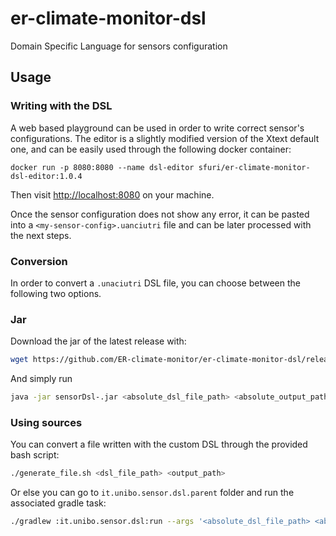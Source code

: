 # er-climate-monitor-dsl
Domain Specific Language for sensors configuration

## Usage

### Writing with the DSL

A web based playground can be used in order to write correct sensor's configurations. The editor
is a slightly modified version of the Xtext default one, and can be easily used through
the following docker container:

```
docker run -p 8080:8080 --name dsl-editor sfuri/er-climate-monitor-dsl-editor:1.0.4
```

Then visit [http://localhost:8080](http://localhost:8080) on your machine.

Once the sensor configuration does not show any error, it can be pasted
into a `<my-sensor-config>.uanciutri` file and can be later processed
with the next steps.

### Conversion

In order to convert a `.unaciutri` DSL file, you can choose between the following two options.

### Jar

Download the jar of the latest release with:
```bash
wget https://github.com/ER-climate-monitor/er-climate-monitor-dsl/releases/download/<latest_version>/sensorDsl-.jar
```

And simply run
```bash
java -jar sensorDsl-.jar <absolute_dsl_file_path> <absolute_output_path>`
```

### Using sources

You can convert a file written with the custom DSL through the provided bash script:

```bash
./generate_file.sh <dsl_file_path> <output_path>
```

Or else you can go to `it.unibo.sensor.dsl.parent` folder and run the associated gradle task:

```bash
./gradlew :it.unibo.sensor.dsl:run --args '<absolute_dsl_file_path> <absolute_output_path>'
```
